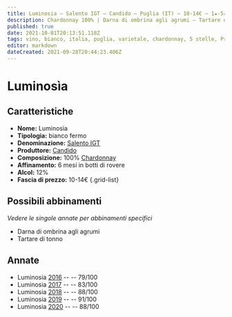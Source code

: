 ```yaml
---
title: Luminosia – Salento IGT – Candido – Puglia (IT) – 10-14€ – 1★-5★
description: Chardonnay 100% | Darna di ombrina agli agrumi – Tartare di tonno –
published: true
date: 2021-10-01T20:13:51.118Z
tags: vino, bianco, italia, puglia, varietale, chardonnay, 5 stelle, Prezzi: 10-14€, darna di ombrina agli agrumi, tartare di tonno
editor: markdown
dateCreated: 2021-09-28T20:44:23.406Z
---
```


# Luminosìa

## Caratteristiche
- **Nome:** Luminosìa
- **Tipologia:** bianco fermo
- **Denominazione:** [Salento IGT](/denominazioni/Italia/Puglia/IGT/Salento)
- **Produttore:** [Candido](/produttori/Italia/Puglia/Candido) 
- **Composizione:** 100% [Chardonnay](/vitigni/Francia/bacca-bianca/chardonnay)
- **Affinamento:** 6 mesi in botti di rovere
- **Alcol:** 12%
- **Fascia di prezzo:** 10-14€
{.grid-list}



## Possibili abbinamenti
*Vedere le singole annate per abbinamenti specifici*

- Darna di ombrina agli agrumi
- Tartare di tonno

## Annate

- Luminosia [2016](vini/Italia/Puglia/Candido/Luminosia/2016) -- <span class="star-1"></span> -- 79/100
- Luminosia [2017](vini/Italia/Puglia/Candido/Luminosia/2017) -- <span class="star-2"></span> -- 83/100
- Luminosia [2018](vini/Italia/Puglia/Candido/Luminosia/2018) -- <span class="star-3"></span> -- 88/100
- Luminosia [2019](vini/Italia/Puglia/Candido/Luminosia/2019) -- <span class="star-5"></span> -- 91/100
- Luminosia [2020](vini/Italia/Puglia/Candido/Luminosia/2020) -- <span class="star-3"></span> -- 88/100